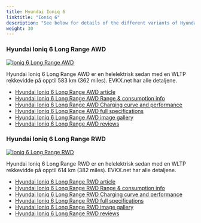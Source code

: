 ```yaml
---
title: Hyundai Ioniq 6
linktitle: "Ioniq 6"
description: "See below for details of the different variants of Hyundai Ioniq 6"
weight: 30
---
```

### Hyundai Ioniq 6 Long Range AWD

<a href="ioniq_6_long_range_awd/"><img src="https://media.evkx.net/multimedia/models/hyundai/ioniq_6/ioniq_6_long_range_awd/main_1_st.jpg" class="img-fluid" alt="Ioniq 6 Long Range AWD" ></a>

Hyundai Ioniq 6 Long Range AWD er en helelektrisk sedan med en WLTP rekkevidde på opptil 583 km (362 miles). EVKX.net har alle detaljene. 

- [Hyundai Ioniq 6 Long Range AWD article](ioniq_6_long_range_awd/)
- [Hyundai Ioniq 6 Long Range AWD Range & consumption info](ioniq_6_long_range_awd/rangeandconsumption)
- [Hyundai Ioniq 6 Long Range AWD Charging curve and performance](ioniq_6_long_range_awd/chargingcurve)
- [Hyundai Ioniq 6 Long Range AWD full specifications](ioniq_6_long_range_awd/specifications)
- [Hyundai Ioniq 6 Long Range AWD image gallery](ioniq_6_long_range_awd/gallery)
- [Hyundai Ioniq 6 Long Range AWD reviews](ioniq_6_long_range_awd/reviews)

### Hyundai Ioniq 6 Long Range RWD

<a href="ioniq_6_long_range_rwd/"><img src="https://media.evkx.net/multimedia/models/hyundai/ioniq_6/ioniq_6_long_range_rwd/main_1_st.jpg" class="img-fluid" alt="Ioniq 6 Long Range RWD" ></a>

Hyundai Ioniq 6 Long Range RWD er en helelektrisk sedan med en WLTP rekkevidde på opptil 614 km (382 miles). EVKX.net har alle detaljene. 

- [Hyundai Ioniq 6 Long Range RWD article](ioniq_6_long_range_rwd/)
- [Hyundai Ioniq 6 Long Range RWD Range & consumption info](ioniq_6_long_range_rwd/rangeandconsumption)
- [Hyundai Ioniq 6 Long Range RWD Charging curve and performance](ioniq_6_long_range_rwd/chargingcurve)
- [Hyundai Ioniq 6 Long Range RWD full specifications](ioniq_6_long_range_rwd/specifications)
- [Hyundai Ioniq 6 Long Range RWD image gallery](ioniq_6_long_range_rwd/gallery)
- [Hyundai Ioniq 6 Long Range RWD reviews](ioniq_6_long_range_rwd/reviews)

